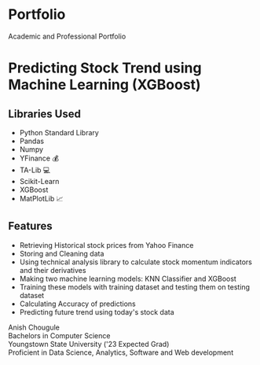 # Portfolio
Academic and Professional Portfolio

# Predicting Stock Trend using Machine Learning (XGBoost)



## Libraries Used

- Python Standard Library
- Pandas
- Numpy
- YFinance :moneybag:
- TA-Lib  :computer:
- Scikit-Learn
- XGBoost
- MatPlotLib  :chart_with_upwards_trend:

## Features

- Retrieving Historical stock prices from Yahoo Finance
- Storing and Cleaning data
- Using technical analysis library to calculate stock momentum indicators and their derivatives
- Making two machine learning models: KNN Classifier and XGBoost
- Training these models with training dataset and testing them on testing dataset
- Calculating Accuracy of predictions
- Predicting future trend using today's stock data

Anish Chougule  
Bachelors in Computer Science  
Youngstown State University ('23 Expected Grad)  
Proficient in Data Science, Analytics, Software and Web development  
